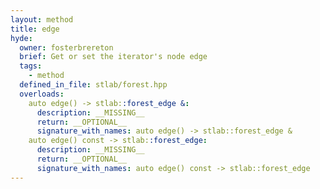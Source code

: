 ```yaml
---
layout: method
title: edge
hyde:
  owner: fosterbrereton
  brief: Get or set the iterator's node edge
  tags:
    - method
  defined_in_file: stlab/forest.hpp
  overloads:
    auto edge() -> stlab::forest_edge &:
      description: __MISSING__
      return: __OPTIONAL__
      signature_with_names: auto edge() -> stlab::forest_edge &
    auto edge() const -> stlab::forest_edge:
      description: __MISSING__
      return: __OPTIONAL__
      signature_with_names: auto edge() const -> stlab::forest_edge
---
```

